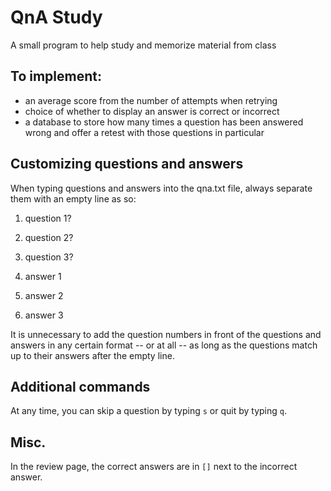 # QnA Study
A small program to help study and memorize material from class

## To implement:
- an average score from the number of attempts when retrying
- choice of whether to display an answer is correct or incorrect
- a database to store how many times a question has been answered wrong and offer a retest with those questions in particular 

## Customizing questions and answers
When typing questions and answers into the qna.txt file, always separate them with an empty line as so:

1. question 1?
2. question 2?
3. question 3?

1. answer 1
2. answer 2
3. answer 3

It is unnecessary to add the question numbers in front of the questions and answers in any certain format -- or at all -- as long as the questions match up to their answers after the empty line.

## Additional commands
At any time, you can skip a question by typing `s` or quit by typing `q`.

## Misc.
In the review page, the correct answers are in `[]` next to the incorrect answer.
